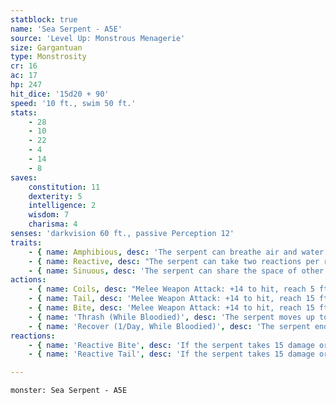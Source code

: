 ```yaml
---
statblock: true
name: 'Sea Serpent - A5E'
source: 'Level Up: Monstrous Menagerie'
size: Gargantuan
type: Monstrosity
cr: 16
ac: 17
hp: 247
hit_dice: '15d20 + 90'
speed: '10 ft., swim 50 ft.'
stats:
    - 28
    - 10
    - 22
    - 4
    - 14
    - 8
saves:
    constitution: 11
    dexterity: 5
    intelligence: 2
    wisdom: 7
    charisma: 4
senses: 'darkvision 60 ft., passive Perception 12'
traits:
    - { name: Amphibious, desc: 'The serpent can breathe air and water.' }
    - { name: Reactive, desc: "The serpent can take two reactions per round, one with its tail and one with its bite. It can't take two reactions on the same turn." }
    - { name: Sinuous, desc: 'The serpent can share the space of other creatures and objects.' }
actions:
    - { name: Coils, desc: "Melee Weapon Attack: +14 to hit, reach 5 ft., one Large or larger target in its space. Hit: 51 (4d20 + 9) bludgeoning damage. If the target is a creature, it is grappled (escape DC 22). If the target is an object, it is held. Until the grapple or hold ends, the target's speed is reduced to 0, and the sea serpent's coils attack automatically hits the target. If an attacker subjects the serpent to a critical hit, this grapple or hold ends." }
    - { name: Tail, desc: 'Melee Weapon Attack: +14 to hit, reach 15 ft., one target. Hit: 27 (4d8 + 9) bludgeoning damage. If the target is a creature, it makes a DC 22 Strength saving throw. On a failure, it is pushed up to 15 feet away from the serpent and knocked prone.' }
    - { name: Bite, desc: 'Melee Weapon Attack: +14 to hit, reach 15 ft., one target. Hit: 31 (4d10 + 9) piercing damage.' }
    - { name: 'Thrash (While Bloodied)', desc: 'The serpent moves up to its speed and then attacks with its tail and its bite.' }
    - { name: 'Recover (1/Day, While Bloodied)', desc: 'The serpent ends one condition or effect on itself.' }
reactions:
    - { name: 'Reactive Bite', desc: 'If the serpent takes 15 damage or more from a melee attack made by a creature it can see, it bites the attacker.' }
    - { name: 'Reactive Tail', desc: 'If the serpent takes 15 damage or more from an attack made by a creature or object it can see, it makes a tail attack against the attacker.' }

---
```

```statblock
monster: Sea Serpent - A5E
```
